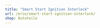 ```yaml
---
title: "Smart Start Ignition Interlock"
url: /erie/smart-start-ignition-interlock/
shop: Autoteile
---
```

